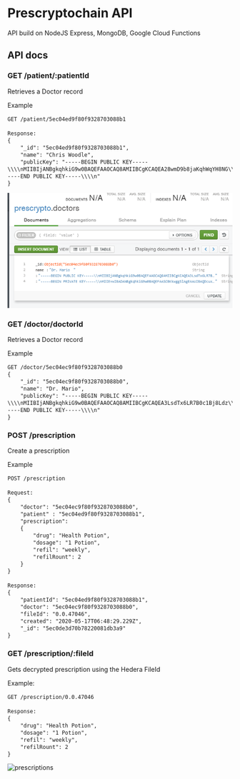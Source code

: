 # Prescryptochain API

API build on NodeJS Express, MongoDB, Google Cloud Functions  

## API docs

### GET /patient/:patientId

Retrieves a Doctor record 

Example
```
GET /patient/5ec04ed9f80f9328703088b1

Response:
{
    "_id": "5ec04ed9f80f9328703088b1",
    "name": "Chris Woodle",
    "publicKey": "-----BEGIN PUBLIC KEY-----\\\\nMIIBIjANBgkqhkiG9w0BAQEFAAOCAQ8AMIIBCgKCAQEA28wmD9b8jaKqhWqYH8NG\\\\nZVFD/776txuQsLYNl/+KhBWxEGUzr/lzHSRyH2+0ykT7eEMvK2fIfZN2uiuY8231\\\\n439uTOVix/yIGxyJVv+JOiohqKj9yscqzJ67xMz3EGeKrFRzEXc542ZFGbX+WeaB\\\\nAdZQaGvfE8JXRahhL2QmENqXKmVGGY8yFMrtZrs3Hg58mtTysYcQKQGA0BdZqWo/\\\\nI7vuoUjzZei46xFFby+GAosRZmGoePJEDoREzLhST1CwvAqEutqPkNET9zeT91Al\\\\nI8Ij/5rfNMnpVxOE6FpM8s2xQLcCTBJJH2D1HynvyPLo+H3+RhfOQzSP03vmL71o\\\\nCQIDAQAB\\\\n-----END PUBLIC KEY-----\\\\n"
}
```

![doctor](https://github.com/jemsbhai/prescryptochain/raw/master/server/ExampleDoctorRecord.png)

### GET /doctor/doctorId

Retrieves a Doctor record 

Example
```
GET /doctor/5ec04ec9f80f9328703088b0
{
    "_id": "5ec04ec9f80f9328703088b0",
    "name": "Dr. Mario",
    "publicKey": "-----BEGIN PUBLIC KEY-----\\\\nMIIBIjANBgkqhkiG9w0BAQEFAAOCAQ8AMIIBCgKCAQEA3LsdTx6LR7B0c1Bj8Ldz\\\\nAWJMIGkXo7u4seZGFQ9Ab356TXK5Xi8Kz+Vbke/tqGATbeoeELJstELTdWQZsLBi\\\\n7bhGok7DSihUEbjB4eAPWYY/odpk0Imgapc4F1/1kIeLvYPxI36BdRqgV8xrek7u\\\\n3qSMbpGUJhnUVOE5o+kTuDFMEd5pcjGEg1CKtdcq8BNBnrPs4G8cm7hj/sxWtKCf\\\\nG2/yeg+JIHPUXSxeIlwKKrrzgel4PcKomidB517DlWOZv95lO3Vo5i5qjeaQsN4E\\\\nxp+HlxBRMwN8LwAFgq68Fyl/HEhHNHfngxP0dWqatjgPZ7sjQpXWiusSl+mFiMKo\\\\njwIDAQAB\\\\n-----END PUBLIC KEY-----\\\\n"
}
```

### POST /prescription

Create a prescription

Example
```
POST /prescription

Request:
{
	"doctor": "5ec04ec9f80f9328703088b0",
	"patient" : "5ec04ed9f80f9328703088b1",
	"prescription": 
    {
    	"drug": "Health Potion",
    	"dosage": "1 Potion",
    	"refil": "weekly",
    	"refilRount": 2
	}
}

Response:
{
    "patientId": "5ec04ed9f80f9328703088b1",
    "doctor": "5ec04ec9f80f9328703088b0",
    "fileId": "0.0.47046",
    "created": "2020-05-17T06:48:29.229Z",
    "_id": "5ec0de3d70b78220081db3a9"
}
```


### GET /prescription/:fileId

Gets decrypted prescription using the Hedera FileId

Example:
```
GET /prescription/0.0.47046

Response: 
{
    "drug": "Health Potion",
    "dosage": "1 Potion",
    "refil": "weekly",
    "refilRount": 2
}
```

![prescriptions](https://github.com/jemsbhai/prescryptochain/raw/master/server/ExamplePrescriptionRecords.png.png)